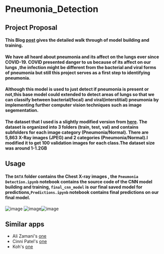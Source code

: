 # Pneumonia_Detection
## Project Proposal
#### This Blog [post](https://www.kaggle.com/grayphantom/cnn-pneumonia-detection/notebook) gives the detailed walk through of model building and training.
#### We have all  heard about pneumonia and its affect on the lungs ever since COVID-19. COVID presented danger to us because of its affect on our lungs ,the infection might be different from  the bacterial and viral forms of pneumonia but still this project serves as a first step to identifying pneumonia.
#### Although this model is used to just detect if pneumonia is present or not,this base model could extended to detect areas of lungs so that we can classify between bacterial(focal) and viral(interstitial) pneumonia by implementing further computer vision techniques such as image segementation.
#### The dataset that I used is a slightly modified version from [here](https://data.mendeley.com/datasets/rscbjbr9sj/2). The dataset is organized into 3 folders (train, test, val) and contains subfolders for each image category (Pneumonia/Normal). There are 5,863 X-Ray images (JPEG) and 2 categories (Pneumonia/Normal).I modified it to get 100 validation images for each class.The dataset size was around 1-1.2GB
## Usage
#### The `DATA` folder contains the Chest X-ray images , the `Pneumonia Detection.ipynb` notebook contains the source code of the CNN model building and training, `final_cnn_model` is our final saved model for predictions,`Predictions.ipynb` notebook contains final predictions on our final model.
![image](https://user-images.githubusercontent.com/39852450/145150778-8613306a-3b3a-4574-8a37-a82ab64c3c0a.png) ![image](https://user-images.githubusercontent.com/39852450/145150905-bedec617-abb8-4c1f-b8db-2be6e8f79581.png)![image](https://user-images.githubusercontent.com/39852450/145151045-18ee3305-208e-451a-b582-0beded243137.png)



## Similar apps
- Ali Zamani's [one](https://www.kaggle.com/alizmn/pneumonia-detection-with-cnn-acc-91-7-recall-95-6)
- Cinni Patel's [one](https://www.kaggle.com/cinnipatel/97-accuracy-on-xray-precision-recall-f1-score)
- Koh's [one](https://www.kaggle.com/minfa1207/cnn-pytorch-loss-0-9991-acc-87-6)

